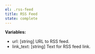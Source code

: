 ```yaml
---
el: .rss-feed
title: RSS Feed
state: complete
---
```


__Variables:__
* url: [string] URL to RSS feed.
* link_text: [string] Text for RSS feed link.
